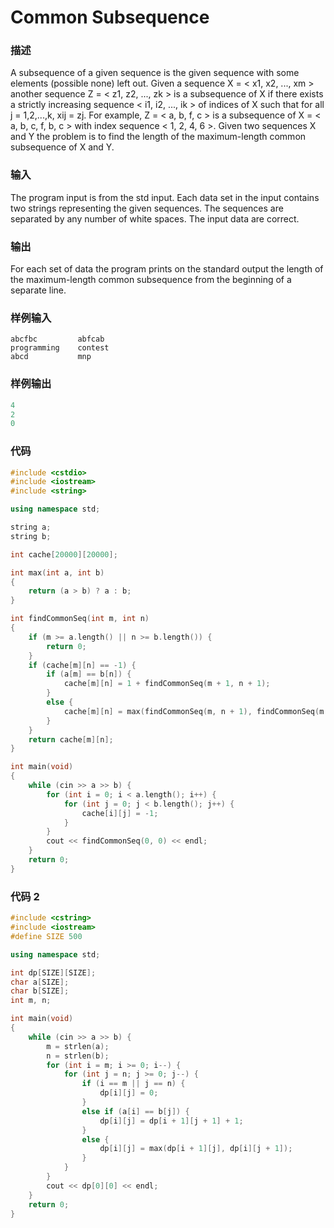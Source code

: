 # Common Subsequence

### 描述
A subsequence of a given sequence is the given sequence with some elements (possible none) left out. Given a sequence X = < x1, x2, ..., xm > another sequence Z = < z1, z2, ..., zk > is a subsequence of X if there exists a strictly increasing sequence < i1, i2, ..., ik > of indices of X such that for all j = 1,2,...,k, xij = zj. For example, Z = < a, b, f, c > is a subsequence of X = < a, b, c, f, b, c > with index sequence < 1, 2, 4, 6 >. Given two sequences X and Y the problem is to find the length of the maximum-length common subsequence of X and Y.

### 输入
The program input is from the std input. Each data set in the input contains two strings representing the given sequences. The sequences are separated by any number of white spaces. The input data are correct.

### 输出
For each set of data the program prints on the standard output the length of the maximum-length common subsequence from the beginning of a separate line.

### 样例输入
```
abcfbc         abfcab
programming    contest 
abcd           mnp
```

### 样例输出

```cpp
4
2
0
```

### 代码

```cpp
#include <cstdio>
#include <iostream>
#include <string>

using namespace std;

string a;
string b;

int cache[20000][20000];

int max(int a, int b)
{
    return (a > b) ? a : b;
}

int findCommonSeq(int m, int n)
{
    if (m >= a.length() || n >= b.length()) {
        return 0;
    }
    if (cache[m][n] == -1) {
        if (a[m] == b[n]) {
            cache[m][n] = 1 + findCommonSeq(m + 1, n + 1);
        }
        else {
            cache[m][n] = max(findCommonSeq(m, n + 1), findCommonSeq(m + 1, n));
        }
    }
    return cache[m][n];
}

int main(void)
{
    while (cin >> a >> b) {
        for (int i = 0; i < a.length(); i++) {
            for (int j = 0; j < b.length(); j++) {
                cache[i][j] = -1;
            }
        }
        cout << findCommonSeq(0, 0) << endl;
    }
    return 0;
}
```

### 代码 2

```cpp
#include <cstring>
#include <iostream>
#define SIZE 500

using namespace std;

int dp[SIZE][SIZE];
char a[SIZE];
char b[SIZE];
int m, n;

int main(void)
{
    while (cin >> a >> b) {
        m = strlen(a);
        n = strlen(b);
        for (int i = m; i >= 0; i--) {
            for (int j = n; j >= 0; j--) {
                if (i == m || j == n) {
                    dp[i][j] = 0;
                }
                else if (a[i] == b[j]) {
                    dp[i][j] = dp[i + 1][j + 1] + 1;
                }
                else {
                    dp[i][j] = max(dp[i + 1][j], dp[i][j + 1]);
                }
            }
        }
        cout << dp[0][0] << endl;
    }
    return 0;
}
```
